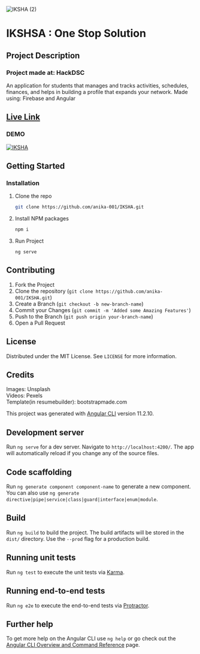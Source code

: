 ![IKSHA (2)](https://user-images.githubusercontent.com/62497183/116829126-cf01bc00-abc0-11eb-9df4-49e675ea92e5.png)
# IKSHSA : One Stop Solution
## Project Description
### Project made at:  HackDSC
An application for students that manages and tracks activities, schedules, finances, and helps in building a profile that expands your network.
Made using: Firebase and Angular

## [Live Link](https://educationapp-8ef4c.web.app/home)

### DEMO
[![IKSHA](http://img.youtube.com/vi/XQokN5k28a8/0.jpg)](http://www.youtube.com/watch?v=XQokN5k28a8 "IKSHA")

## Getting Started

### Installation

1. Clone the repo
   ```sh
   git clone https://github.com/anika-001/IKSHA.git
   ```
2. Install NPM packages
   ```sh
   npm i
   ```
3. Run Project
   ```
   ng serve
   ```

   
<!-- CONTRIBUTING -->
## Contributing

1. Fork the Project
2. Clone the repository (`git clone https://github.com/anika-001/IKSHA.git`)
3. Create a Branch (`git checkout -b new-branch-name`)
4. Commit your Changes (`git commit -m 'Added some Amazing Features'`)
5. Push to the Branch (`git push origin your-branch-name`)
6. Open a Pull Request

<!-- LICENSE -->
## License

Distributed under the MIT License. See `LICENSE` for more information.

## Credits
Images:  Unsplash<br>
Videos:  Pexels<br>
Template(in resumebuilder): bootstrapmade.com

This project was generated with [Angular CLI](https://github.com/angular/angular-cli) version 11.2.10.

## Development server

Run `ng serve` for a dev server. Navigate to `http://localhost:4200/`. The app will automatically reload if you change any of the source files.

## Code scaffolding

Run `ng generate component component-name` to generate a new component. You can also use `ng generate directive|pipe|service|class|guard|interface|enum|module`.

## Build

Run `ng build` to build the project. The build artifacts will be stored in the `dist/` directory. Use the `--prod` flag for a production build.

## Running unit tests

Run `ng test` to execute the unit tests via [Karma](https://karma-runner.github.io).

## Running end-to-end tests

Run `ng e2e` to execute the end-to-end tests via [Protractor](http://www.protractortest.org/).

## Further help

To get more help on the Angular CLI use `ng help` or go check out the [Angular CLI Overview and Command Reference](https://angular.io/cli) page.
